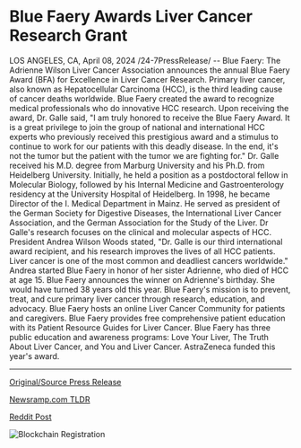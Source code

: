 # Blue Faery Awards Liver Cancer Research Grant

LOS ANGELES, CA, April 08, 2024 /24-7PressRelease/ -- Blue Faery: The Adrienne Wilson Liver Cancer Association announces the annual Blue Faery Award (BFA) for Excellence in Liver Cancer Research. Primary liver cancer, also known as Hepatocellular Carcinoma (HCC), is the third leading cause of cancer deaths worldwide. Blue Faery created the award to recognize medical professionals who do innovative HCC research.  Upon receiving the award, Dr. Galle said, "I am truly honored to receive the Blue Faery Award. It is a great privilege to join the group of national and international HCC experts who previously received this prestigious award and a stimulus to continue to work for our patients with this deadly disease. In the end, it's not the tumor but the patient with the tumor we are fighting for."  Dr. Galle received his M.D. degree from Marburg University and his Ph.D. from Heidelberg University. Initially, he held a position as a postdoctoral fellow in Molecular Biology, followed by his Internal Medicine and Gastroenterology residency at the University Hospital of Heidelberg. In 1998, he became Director of the I. Medical Department in Mainz. He served as president of the German Society for Digestive Diseases, the International Liver Cancer Association, and the German Association for the Study of the Liver. Dr Galle's research focuses on the clinical and molecular aspects of HCC.   President Andrea Wilson Woods stated, "Dr. Galle is our third international award recipient, and his research improves the lives of all HCC patients. Liver cancer is one of the most common and deadliest cancers worldwide." Andrea started Blue Faery in honor of her sister Adrienne, who died of HCC at age 15. Blue Faery announces the winner on Adrienne's birthday. She would have turned 38 years old this year.  Blue Faery's mission is to prevent, treat, and cure primary liver cancer through research, education, and advocacy. Blue Faery hosts an online Liver Cancer Community for patients and caregivers. Blue Faery provides free comprehensive patient education with its Patient Resource Guides for Liver Cancer. Blue Faery has three public education and awareness programs: Love Your Liver, The Truth About Liver Cancer, and You and Liver Cancer.   AstraZeneca funded this year's award. 

---

[Original/Source Press Release](https://www.24-7pressrelease.com/press-release/509696/blue-faery-awards-liver-cancer-research-grant)
                    

[Newsramp.com TLDR](None) 



[Reddit Post](https://www.reddit.com/r/AwardsAndRecognition/comments/1byro25/blue_faery_award_for_excellence_in_liver_cancer/) 



![Blockchain Registration](https://cdn.newsramp.app/24-7PressRelease/qrcode/244/8/cakeQQZk.webp)